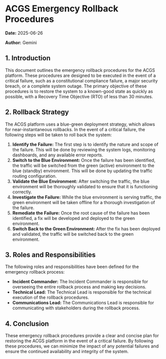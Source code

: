 # ACGS Emergency Rollback Procedures

**Date:** 2025-06-26

**Author:** Gemini

## 1. Introduction

This document outlines the emergency rollback procedures for the ACGS platform. These procedures are designed to be executed in the event of a critical failure, such as a constitutional compliance failure, a major security breach, or a complete system outage. The primary objective of these procedures is to restore the system to a known-good state as quickly as possible, with a Recovery Time Objective (RTO) of less than 30 minutes.

## 2. Rollback Strategy

The ACGS platform uses a blue-green deployment strategy, which allows for near-instantaneous rollbacks. In the event of a critical failure, the following steps will be taken to roll back the system:

1.  **Identify the Failure:** The first step is to identify the nature and scope of the failure. This will be done by reviewing the system logs, monitoring dashboards, and any available error reports.
2.  **Switch to the Blue Environment:** Once the failure has been identified, the traffic will be switched from the green (active) environment to the blue (standby) environment. This will be done by updating the traffic routing configuration.
3.  **Validate the Blue Environment:** After switching the traffic, the blue environment will be thoroughly validated to ensure that it is functioning correctly.
4.  **Investigate the Failure:** While the blue environment is serving traffic, the green environment will be taken offline for a thorough investigation of the failure.
5.  **Remediate the Failure:** Once the root cause of the failure has been identified, a fix will be developed and deployed to the green environment.
6.  **Switch Back to the Green Environment:** After the fix has been deployed and validated, the traffic will be switched back to the green environment.

## 3. Roles and Responsibilities

The following roles and responsibilities have been defined for the emergency rollback process:

*   **Incident Commander:** The Incident Commander is responsible for overseeing the entire rollback process and making key decisions.
*   **Technical Lead:** The Technical Lead is responsible for the technical execution of the rollback procedures.
*   **Communications Lead:** The Communications Lead is responsible for communicating with stakeholders during the rollback process.

## 4. Conclusion

These emergency rollback procedures provide a clear and concise plan for restoring the ACGS platform in the event of a critical failure. By following these procedures, we can minimize the impact of any potential failures and ensure the continued availability and integrity of the system.